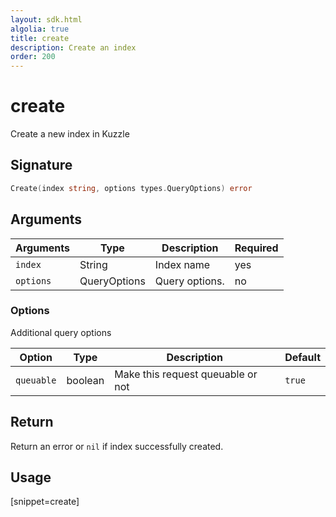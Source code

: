 ```yaml
---
layout: sdk.html
algolia: true
title: create
description: Create an index
order: 200
---
```


# create

Create a new index in Kuzzle

## Signature

```go
Create(index string, options types.QueryOptions) error
```

## Arguments

| Arguments | Type         | Description                           | Required |
| --------- | ------------ | ------------------------------------- | -------- |
| `index`   | String       | Index name                            | yes      |
| `options` | QueryOptions | Query options. | no       |

### **Options**

Additional query options

| Option     | Type    | Description                       | Default |
| ---------- | ------- | --------------------------------- | ------- |
| `queuable` | boolean | Make this request queuable or not | `true`  |

## Return

Return an error or `nil` if index successfully created.

## Usage

[snippet=create]
